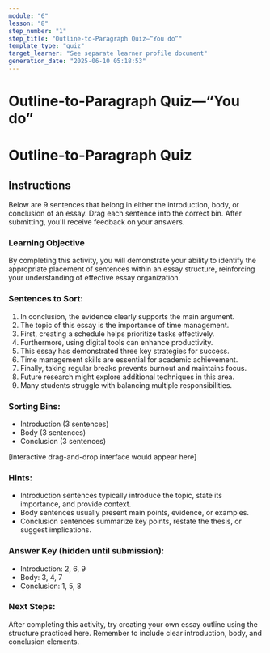 ```yaml
---
module: "6"
lesson: "8"
step_number: "1"
step_title: "Outline-to-Paragraph Quiz—“You do”"
template_type: "quiz"
target_learner: "See separate learner profile document"
generation_date: "2025-06-10 05:18:53"
---
```


# Outline-to-Paragraph Quiz—“You do”

# Outline-to-Paragraph Quiz

## Instructions
Below are 9 sentences that belong in either the introduction, body, or conclusion of an essay. Drag each sentence into the correct bin. After submitting, you'll receive feedback on your answers.

### Learning Objective
By completing this activity, you will demonstrate your ability to identify the appropriate placement of sentences within an essay structure, reinforcing your understanding of effective essay organization.

### Sentences to Sort:
1. In conclusion, the evidence clearly supports the main argument.
2. The topic of this essay is the importance of time management.
3. First, creating a schedule helps prioritize tasks effectively.
4. Furthermore, using digital tools can enhance productivity.
5. This essay has demonstrated three key strategies for success.
6. Time management skills are essential for academic achievement.
7. Finally, taking regular breaks prevents burnout and maintains focus.
8. Future research might explore additional techniques in this area.
9. Many students struggle with balancing multiple responsibilities.

### Sorting Bins:
- Introduction (3 sentences)
- Body (3 sentences)
- Conclusion (3 sentences)

[Interactive drag-and-drop interface would appear here]

### Hints:
- Introduction sentences typically introduce the topic, state its importance, and provide context.
- Body sentences usually present main points, evidence, or examples.
- Conclusion sentences summarize key points, restate the thesis, or suggest implications.

### Answer Key (hidden until submission):
- Introduction: 2, 6, 9
- Body: 3, 4, 7
- Conclusion: 1, 5, 8

### Next Steps:
After completing this activity, try creating your own essay outline using the structure practiced here. Remember to include clear introduction, body, and conclusion elements.